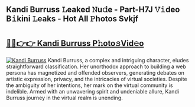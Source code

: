 ## Kandi Burruss 𝙻eaked 𝙽u𝚍e - Part-H7J 𝚅𝚒deo B𝚒kini 𝙻eaks - Hot All 𝙿hotos Svkjf

# <h2><a href="http://ld4j8e.urlbe.top/?page=Kandi+Burruss">🔗🔗👉👉 Kandi Burruss P𝚑oto𝚜Vid𝚎o</a></h2>

[![Kandi Burruss](https://i.imgur.com/eBuTRDB.gif)](http://ld4j8e.urlbe.top/?page=Kandi+Burruss)
Kandi Burruss, a complex and intriguing character, eludes straightforward classification. Her unorthodox approach to building a web persona has magnetized and offended observers, generating debates on artistic expression, privacy, and the intricacies of virtual societies. Despite the ambiguity of her intentions, her mark on the virtual community is indelible. Armed with an unwavering spirit and undeniable allure, Kandi Burruss journey in the virtual realm is unending.
